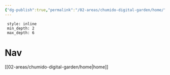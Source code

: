 ```yaml
---
{"dg-publish":true,"permalink":"/02-areas/chumido-digital-garden/home/","tags":"gardenEntry"}
---
```


```toc
 style: inline
 min_depth: 2
 max_depth: 6
```
# Nav

[[02-areas/chumido-digital-garden/home|home]]